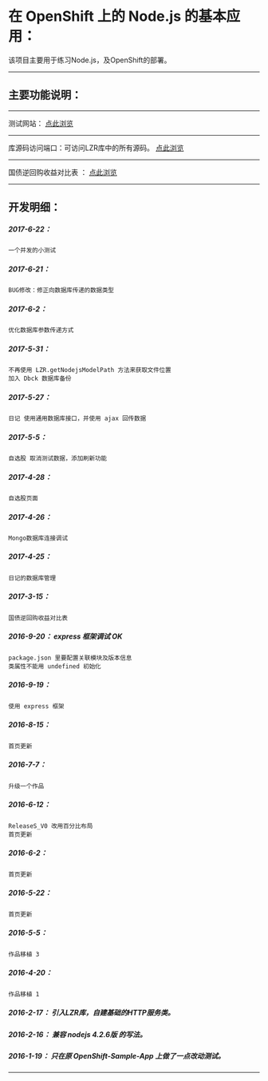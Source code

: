 在 OpenShift 上的 Node.js 的基本应用：
===========

该项目主要用于练习Node.js，及OpenShift的部署。

*****

主要功能说明：
---------------------

*****

测试网站： [点此浏览](https://openshiftbasenodejs-ziniulian.rhcloud.com/)

*****

库源码访问端口：可访问LZR库中的所有源码。 [点此浏览](https://openshiftbasenodejs-ziniulian.rhcloud.com/myLib/LZR/Node.js)

*****

国债逆回购收益对比表 ： [点此浏览](https://openshiftbasenodejs-ziniulian.rhcloud.com/Gu/rongzi.html)

*****

开发明细：
-------------------------------------------------------------------

##### 2017-6-22：
	一个并发的小测试

##### 2017-6-21：
	BUG修改：修正向数据库传递的数据类型

##### 2017-6-2：
	优化数据库参数传递方式

##### 2017-5-31：
	不再使用 LZR.getNodejsModelPath 方法来获取文件位置
	加入 Dbck 数据库备份

##### 2017-5-27：
	日记 使用通用数据库接口，并使用 ajax 回传数据

##### 2017-5-5：
	自选股 取消测试数据，添加刷新功能

##### 2017-4-28：
	自选股页面

##### 2017-4-26：
	Mongo数据库连接调试

##### 2017-4-25：
	日记的数据库管理

##### 2017-3-15：
	国债逆回购收益对比表

##### 2016-9-20： express 框架调试 OK
	package.json 里要配置关联模块及版本信息
	类属性不能用 undefined 初始化

##### 2016-9-19：
	使用 express 框架

##### 2016-8-15：
	首页更新

##### 2016-7-7：
	升级一个作品

##### 2016-6-12：
	ReleaseS_V0 改用百分比布局
	首页更新

##### 2016-6-2：
	首页更新

##### 2016-5-22：
	首页更新

##### 2016-5-5：
	作品移植 3

##### 2016-4-20：
	作品移植 1

##### 2016-2-17： 引入LZR库，自建基础的HTTP服务类。

##### 2016-2-16： 兼容 nodejs 4.2.6版 的写法。

##### 2016-1-19： 只在原 OpenShift-Sample-App 上做了一点改动测试。

*****
